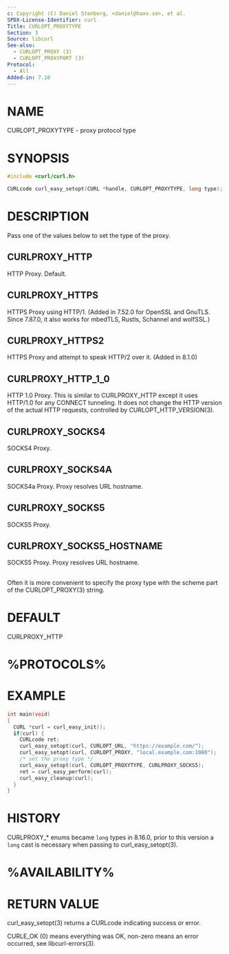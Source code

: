 ```yaml
---
c: Copyright (C) Daniel Stenberg, <daniel@haxx.se>, et al.
SPDX-License-Identifier: curl
Title: CURLOPT_PROXYTYPE
Section: 3
Source: libcurl
See-also:
  - CURLOPT_PROXY (3)
  - CURLOPT_PROXYPORT (3)
Protocol:
  - All
Added-in: 7.10
---
```


# NAME

CURLOPT_PROXYTYPE - proxy protocol type

# SYNOPSIS

~~~c
#include <curl/curl.h>

CURLcode curl_easy_setopt(CURL *handle, CURLOPT_PROXYTYPE, long type);
~~~

# DESCRIPTION

Pass one of the values below to set the type of the proxy.

## CURLPROXY_HTTP

HTTP Proxy. Default.

## CURLPROXY_HTTPS

HTTPS Proxy using HTTP/1. (Added in 7.52.0 for OpenSSL and GnuTLS. Since
7.87.0, it also works for mbedTLS, Rustls, Schannel and wolfSSL.)

## CURLPROXY_HTTPS2

HTTPS Proxy and attempt to speak HTTP/2 over it. (Added in 8.1.0)

## CURLPROXY_HTTP_1_0

HTTP 1.0 Proxy. This is similar to CURLPROXY_HTTP except it uses HTTP/1.0 for
any CONNECT tunneling. It does not change the HTTP version of the actual HTTP
requests, controlled by CURLOPT_HTTP_VERSION(3).

## CURLPROXY_SOCKS4

SOCKS4 Proxy.

## CURLPROXY_SOCKS4A

SOCKS4a Proxy. Proxy resolves URL hostname.

## CURLPROXY_SOCKS5

SOCKS5 Proxy.

## CURLPROXY_SOCKS5_HOSTNAME

SOCKS5 Proxy. Proxy resolves URL hostname.

##

Often it is more convenient to specify the proxy type with the scheme part of
the CURLOPT_PROXY(3) string.

# DEFAULT

CURLPROXY_HTTP

# %PROTOCOLS%

# EXAMPLE

~~~c
int main(void)
{
  CURL *curl = curl_easy_init();
  if(curl) {
    CURLcode ret;
    curl_easy_setopt(curl, CURLOPT_URL, "https://example.com/");
    curl_easy_setopt(curl, CURLOPT_PROXY, "local.example.com:1080");
    /* set the proxy type */
    curl_easy_setopt(curl, CURLOPT_PROXYTYPE, CURLPROXY_SOCKS5);
    ret = curl_easy_perform(curl);
    curl_easy_cleanup(curl);
  }
}
~~~

# HISTORY

CURLPROXY_\* enums became `long` types in 8.16.0, prior to this version
a `long` cast is necessary when passing to curl_easy_setopt(3).

# %AVAILABILITY%

# RETURN VALUE

curl_easy_setopt(3) returns a CURLcode indicating success or error.

CURLE_OK (0) means everything was OK, non-zero means an error occurred, see
libcurl-errors(3).
